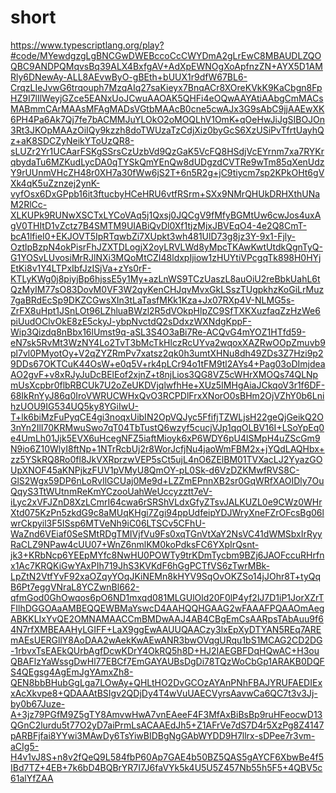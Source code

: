 # short
https://www.typescriptlang.org/play?#code/MYewdgzgLgBNCGwDWEBccoCcCWYDmA2gLrEwC8MBAUDLZQOQBC9ANDPQMqvsBq39ALX4BxfgAV+AdXpEWNOgXoApfnzZN+AYX5D1AMRly6DNewAy-ALL8AEvwByO-gBEth+bUUX1r9dfW67BL6-CrqzLIeJvwG6trqouph7MzqAIq27saKieyx7BnqACr8XOreKVkK9KaCbgn8FpHZ9I7lIlWeyjGZce5EANxUoJCwuAAOAK5QHFi4eOQwAAYAtiAAbgCmMACsMABmmCArMAAsMFAgMADsVGtbMAAcB0cne5cwAJx3G9sAbC9jjAAEwXK6PH4Pa6Ak7Qj7fe7bACMMJuYLOkO2oMOQLhV1OmK+qOeHwJiJgSIBOJOn3Rt3JKOpMAAzOiIQy9kzzh8doTWUzaTzCdjXiz0byGcS6XzUSiPvTfrtUayhQz+aK8SDCZyNeikYToUzQR8-sLUZr2Yr1UCAarFSKgSSrsCzUzbVd9QzGaK5VcFQ8HSdjVcEYrnm7xa7RYKrqbydaTu6MZKudLycDA0qTYSkQmYEnQw8dUDgzdCVTRe9wTm85qXenUdzY9rUUnmVHcZH48r0XH7a30fWw6jS2T+6n5R2g+jC9tiycm7sp2KPkOHt6gVXk4qK5uZznzej2ynK-vyfOsx6DxGPpb16it3ftucbyHCeHRU6vtfRSrm+SXx9NMrQHUkDRHXthUNaM2RlCc-XLKUPk9RUNwXSCTxLYCoVAq5j1Qxsj0JQCgV9fMfyBGMtUw6cwJos4uxAgV0THItD1vZctz7B4SMTM9UIABiQvDl0Xf1tjzMjxJBVEqO4-4e2Q8CmT-bcA1lfieI0+EKJOVT5IpRTqwbZi7XUpkt3wh481UlD73g8jz3Y-9x1-Fjly-OztlpBzpN4okPisrFhJZXTDLogjX2oyLRVLWd8yMpcTKAwKwtUtdkQgnTyQ-G1YOSvLUvosiMrRJlNXi3MQoMtCZI48ldxpIjiow1zHUYtiVPcgqTk898H0HYjEtKi8v1Y4LTPxIbfJzISjVa+zYs0rF-KTLyKWg0j8piyjBp6hjssE5y1My+azLnWS9TCzUaszL8auOiU2reBbkUahL6tQzMyIM77sO83DovM0VF3W2qyKenCHJqvMvxGkLSszTUgpkhzKoGiLrMuz7gaBRdEcSp9DKZCGwsXIn3tLaTasfMKk1Kza+Jx07RXp4V-NLMG5s-ZrFX8uHpt1JSnLOt96LZhluaBWzl2R5dVOkpHlpZC9SfTXKXuzfaqZzHzWe6piUudOClvOkE8zE5ckyJ-ybpNvctdQ2sDdxzWXNdgKppF-Wip3Qizdq8nBbx16lUmst9q-aSL3S4O3aBi7Re-ACQvG4mYOZ1HTfd59-eN7sk5RvMt3WzNY4Lo2TvT3bMcTkHlczRcUYva2wqoxXAZRwOOpZmuvb9pl7vl0PMyotOy+V2qZYZRmPv7xatsz2qk0h3umtXHNu8dh49ZDs3Z7Hzi9p29DDs67OKTCuK44OsW+e0q5V+rk4pLCr94o1tFM9tl2AYs4+Pag03oDImjdeaAO2gvF+v8xRJyJuDcBElEof2xjnZ+t8njLios3QG8VZ5cWHrXMOQs74QLNpmUsXcpbr0flbRBCUk7U2oZeUKDVjqlwfhHe+XUz5IMHgAiaJCkqoV3r1f6DF-68IkRnYyJ86q0IroVWRUCWHxQvO3RCPDlFrxXNorO0sBHm2OjVZhY0b6LnihzUOU9IG534UQ5ky8YGiIwU-T+lk6biMzFuPyqCE4gi3noqxUibIN2OpVQJyc5FfifjTZWLjsH22geQjGeikQ2O3nYn2IlI70KRMwuSwo7qT04TbTustQ6wzyf5cucjVJp1qqOLBV16I+LSoYpEq0e4UmLh01Jjk5EVX6uHcegNFZ5iaftMioyk6xP6WDY6pU4lSMpH4uZScGm9N9io6Z10WlyI8ftNp+1NTrRcbUj2r8WorJcfjNu4jaoWmFBM2x+jYQdLAQHbx+zz5YSkRQ8Ro0fl8JkVXRprzwVEP5sCt5ujL4nO6ZElBM01TVXacLJ2YyazGOUpXNOF45aKNPjkzFUV1pVMyU8QmOY-pL0Sk-d6VzDZKMwfRVS8C-GlS2Wgx59DP6nLoRvIlGCUaj0Me9d+LZZmEPnnXB2sr0GqWRfXAOIDly7OuQqyS3TtWUtnmReKmYCzooUahWeUccyzztt7eV-iLyc2xVFJZnD8XzLCmrI64cwa6rSRShVLdxGfyZTsvJALKUZL0e9CWz0WHrXtd075KzPn5zkdG9c8aMUqKHgi7Zgi94ppUdfeipYDJWryXneFZrOFcsBg06lwrCkpyil3F5ISsp6MTVeNh9iC06LTSCv5CFhU-WaZnd6VEiaf0SeSMtRDgTMIVjfVu9Fs0xqTGnVtXaY2NsVC41dWMSbxIrRyyRaCLZ9NPaw4cUU07+WnZ6nmlKM0koPdksFC6YXpIrQsnt-jk3+KRbNcp6YEEpMYfc8NwHU0POWTy9trKDmTycbm9BZj6JAOFccuRHrfnx1Ac7KRQKiGwYAxPIh719JhS3KVKdF6hGgPCTfVS6zTwrMBk-LpZtN2VtfYvF92xaOZqyYOqJKiNEMn8kHYV9SqOvOKZSo14jJOhr8T+tyQqB6Pt7eggVNraL8YCZwnBl662-qfmGod0GhOwqos6pO6ND1mxqd081MLGUlOld20F0lP4yf2lJ7D1iP1JorXZrTFIlhDGGOAaAMBEQQEWBMaYswcD4AAHQQHGAAG2wFAAAFPQAAOmAegABKKLIxYvQE2OMNAMAACCmBMDwAAJ4AB4CBgEmCsAARpsTAbAuu9f64N7rfXMBEAAHyLGIFF+LaX9ggEwAAUUQAACzy3lxEpXyDTYAN5REq7AREmAEsUERGllY8AoDAA2wAekKwAEwANR3bwOVqgURqu1bS1MCAG2CD2DG-1rbvxTsEAEkQUrbAgfDcwKDrY4OkRQ5h8D+HJ2IAEGBFDqHQwAC+H3ouQBAFlzYaWssgDwHl77EBCf7EmGAYAUBsDgDi78TQzWoCbGp1ARAKB0DQFS4QEgsg4AgEmJgYAmxZh8-QEN8bbBHubGgLga7LOwAy+QHLtHO2DvGCOzAYAnPNhFBAJYRUFAEDIExxAcXkvpe8+QDAAAtBSIgv2QDjDy4T4wVuUAECVyrsAavwCa6QC7t3v3Jj-by0b67Juze-A+3jz79PGfM9Z5gTY8AmvwHwA7vnEAeeF4F3MfAxBiBsBp9ruHFeocwD13QGnC2lurdu5t77O2yD7aiPrmLsACAAEdJh5+Z1AFrVe7dS7D4r5XzPg8Z4147pARBFjfai8YYwi3MAwDy6TsYiwBIDBgNgGAbWYDD9H7llrx-sDPee7r3vm-aCIg5-H4v1vJ8S+n8v2fQeQ9L584fbP60Ap7GAE4b50BZ5QAS5gAYCF6XbwBe4f5IBd7TZ+4EB+7k6bD4BQBrYR7I7J6faVYk5k4U5U5Z457Nb55h5F5+4QBV5c61alYfZAA
